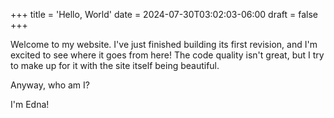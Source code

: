 +++
title = 'Hello, World'
date = 2024-07-30T03:02:03-06:00
draft = false
+++

Welcome to my website. I've just finished building its first revision, and I'm excited to see where it goes from here! The code quality isn't great, but I try to make up for it with the site itself being beautiful.

Anyway, who am I?

I'm Edna!